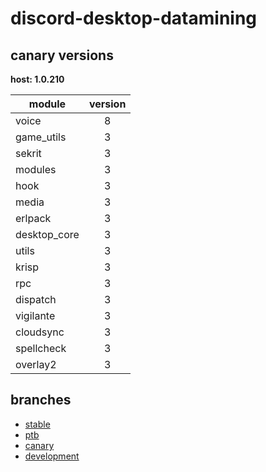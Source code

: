 # discord-desktop-datamining

## canary versions

**host: 1.0.210**

| module | version |
| ------ | :-----: |
| voice | 8 |
| game_utils | 3 |
| sekrit | 3 |
| modules | 3 |
| hook | 3 |
| media | 3 |
| erlpack | 3 |
| desktop_core | 3 |
| utils | 3 |
| krisp | 3 |
| rpc | 3 |
| dispatch | 3 |
| vigilante | 3 |
| cloudsync | 3 |
| spellcheck | 3 |
| overlay2 | 3 |

## branches

- [stable](https://github.com/OpenAsar/discord-desktop-datamining/tree/stable)
- [ptb](https://github.com/OpenAsar/discord-desktop-datamining/tree/ptb)
- [canary](https://github.com/OpenAsar/discord-desktop-datamining/tree/canary)
- [development](https://github.com/OpenAsar/discord-desktop-datamining/tree/development)